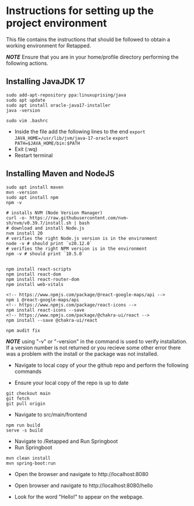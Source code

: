 # Instructions for setting up the project environment

This file contains the instructions that should be followed to obtain a working environment for Retapped.

**_NOTE_** Ensure that you are in your home/profile directory performing the following actions.

## Installing JavaJDK 17

```
sudo add-apt-repository ppa:linuxuprising/java
sudo apt update
sudo apt install oracle-java17-installer
java -version
```

```
sudo vim .bashrc
```

- Inside the file add the following lines to the end
  `export JAVA_HOME=/usr/lib/jvm/java-17-oracle`
  `export PATH=$JAVA_HOME/bin:$PATH`
- Exit (:wq)
- Restart terminal

## Installing Maven and NodeJS

```
sudo apt install maven
mvn -version
sudo apt install npm
npm -v

# installs NVM (Node Version Manager)
curl -o- https://raw.githubusercontent.com/nvm-sh/nvm/v0.39.7/install.sh | bash
# download and install Node.js
nvm install 20
# verifies the right Node.js version is in the environment
node -v # should print `v20.12.0`
# verifies the right NPM version is in the environment
npm -v # should print `10.5.0`


npm install react-scripts
npm install react-dom
npm install react-router-dom
npm install web-vitals

<!-- https://www.npmjs.com/package/@react-google-maps/api -->
npm i @react-google-maps/api
<!-- https://www.npmjs.com/package/react-icons -->
npm install react-icons --save
<!-- https://www.npmjs.com/package/@chakra-ui/react -->
npm install --save @chakra-ui/react

npm audit fix

```

**_NOTE_** using "-v" or "-version" in the command is used to verify installation. If a version number is not returned or you recieve some other error there was a problem with the install or the package was not installed.

- Navigate to local copy of your the github repo and perform the following commands

- Ensure your local copy of the repo is up to date

```
git checkout main
git fetch
git pull origin
```

- Navigate to src/main/frontend

```
npm run build
serve -s build
```

- Navigate to /Retapped and Run Springboot
- Run Springboot

```
mvn clean install
mvn spring-boot:run
```

- Open the browser and navigate to http://localhost:8080

- Open browser and navigate to http://localhost:8080/hello

* Look for the word "Hello!" to appear on the webpage.
